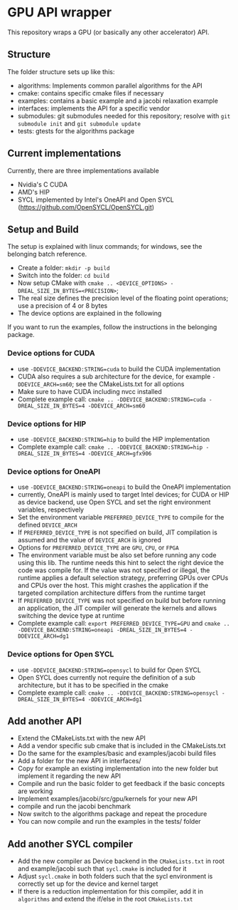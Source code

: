 # GPU API wrapper
This repository wraps a GPU (or basically any other accelerator) API.

## Structure
The folder structure sets up like this:
* algorithms: Implements common parallel algorithms for the API
* cmake: contains specific cmake files if necessary
* examples: contains a basic example and a jacobi relaxation example    
* interfaces: implements the API for a specific vendor
* submodules: git submodules  needed for this repository; resolve with `git submodule init` and `git submodule update`
* tests: gtests for the algorithms package

## Current implementations
Currently, there are three implementations available
* Nvidia's C CUDA
* AMD's HIP
* SYCL implemented by Intel's OneAPI and Open SYCL (https://github.com/OpenSYCL/OpenSYCL.git)

## Setup and Build
The setup is explained with linux commands; for windows, see the belonging batch reference.

* Create a folder: `mkdir -p build`
* Switch into the folder: `cd build`
* Now setup CMake with `cmake .. <DEVICE_OPTIONS> -DREAL_SIZE_IN_BYTES=<PRECISION>`; 
* The real size defines the precision level of the floating point operations; use a precision of 4 or 8 bytes
* The device options are explained in the following

If you want to run the examples, follow the instructions in the belonging package.

### Device options for CUDA
* use `-DDEVICE_BACKEND:STRING=cuda` to build the CUDA implementation 
* CUDA also requires a sub architecture for the device, for example `-DDEVICE_ARCH=sm60`; see the CMakeLists.txt for all options
* Make sure to have CUDA including nvcc installed 
* Complete example call: `cmake .. -DDEVICE_BACKEND:STRING=cuda -DREAL_SIZE_IN_BYTES=4 -DDEVICE_ARCH=sm60`

### Device options for HIP
* use `-DDEVICE_BACKEND:STRING=hip` to build the HIP implementation 
* Complete example call: `cmake .. -DDEVICE_BACKEND:STRING=hip -DREAL_SIZE_IN_BYTES=4 -DDEVICE_ARCH=gfx906`

### Device options for OneAPI
* use `-DDEVICE_BACKEND:STRING=oneapi` to build the OneAPI implementation
* currently, OneAPI is mainly used to target Intel devices; for CUDA or HIP as device backend, use Open SYCL and set the right environment variables, respectively
* Set the environment variable `PREFERRED_DEVICE_TYPE` to compile for the defined `DEVICE_ARCH`
* If `PREFERRED_DEVICE_TYPE` is not specified on build, JIT compilation is assumed and the value of `DEVICE_ARCH` is ignored
* Options for `PREFERRED_DEVICE_TYPE` are `GPU`, `CPU`, or `FPGA`
* The environment variable must be also set before running any code using this lib. The runtime needs this hint to select the right device the code was compile for. If the value was not specified or illegal, the runtime applies a default selection strategy, preferring GPUs over CPUs and CPUs over the host. This might crashes the application if the targeted compilation architecture differs from the runtime target
* If `PREFERRED_DEVICE_TYPE` was not specified on build but before running an application, the JIT compiler will generate the kernels and allows switching the device type at runtime
* Complete example call: `export PREFERRED_DEVICE_TYPE=GPU` and `cmake .. -DDEVICE_BACKEND:STRING=oneapi -DREAL_SIZE_IN_BYTES=4 -DDEVICE_ARCH=dg1`

### Device options for Open SYCL
* use `-DDEVICE_BACKEND:STRING=opensycl` to build for Open SYCL
* Open SYCL does currently not require the definition of a sub architecture, but it has to be specified in the cmake
*  Complete example call: `cmake .. -DDEVICE_BACKEND:STRING=opensycl -DREAL_SIZE_IN_BYTES=4 -DDEVICE_ARCH=dg1`

## Add another API
* Extend the CMakeLists.txt with the new API
* Add a vendor specific sub cmake that is included in the CMakeLists.txt
* Do the same for the examples/basic and examples/jacobi build files
* Add a folder for the new API in interfaces/
* Copy for example an existing implementation into the new folder but implement it regarding the new API
* Compile and run the basic folder to get feedback if the basic concepts are working
* Implement examples/jacobi/src/gpu/kernels for your new API
* compile and run the jacobi benchmark
* Now switch to the algorithms package and repeat the procedure
* You can now compile and run the examples in the tests/ folder

## Add another SYCL compiler
* Add the new compiler as Device backend in the `CMakeLists.txt` in root and example/jacobi such that `sycl.cmake` is included for it
* Adjust `sycl.cmake` in both folders such that the sycl environment is correctly set up for the device and kernel target
* If there is a reduction implementation for this compiler, add it in `algorithms` and extend the if/else in the root `CMakeLists.txt` 
